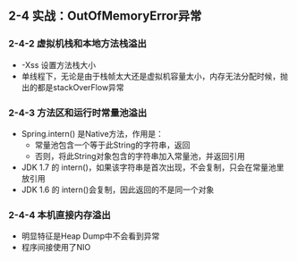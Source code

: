 ## 2-4 实战：OutOfMemoryError异常

### 2-4-2 虚拟机栈和本地方法栈溢出

- -Xss 设置方法栈大小
- 单线程下，无论是由于栈帧太大还是虚拟机容量太小，内存无法分配时候，抛出的都是stackOverFlow异常

### 2-4-3 方法区和运行时常量池溢出

- Spring.intern() 是Native方法，作用是：
  - 常量池包含一个等于此String的字符串，返回
  - 否则，将此String对象包含的字符串加入常量池，并返回引用
- JDK 1.7  的 intern()，如果该字符串是首次出现，不会复制，只会在常量池里放引用
- JDK 1.6 的 intern()会复制，因此返回的不是同一个对象

### 2-4-4 本机直接内存溢出

- 明显特征是Heap Dump中不会看到异常
- 程序间接使用了NIO